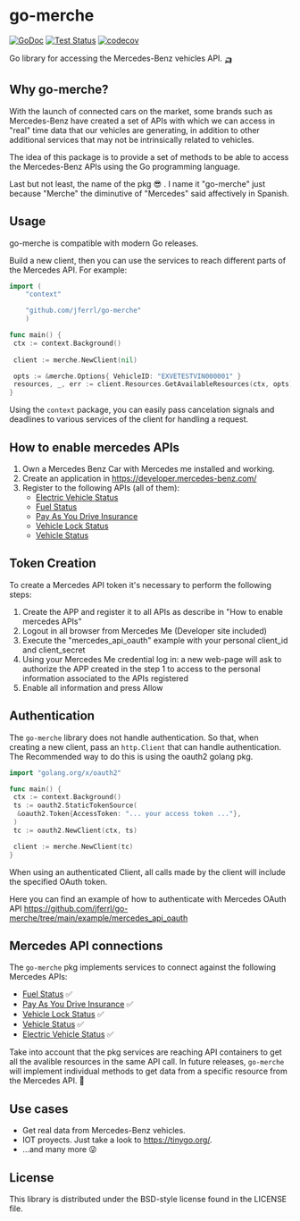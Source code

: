 # go-merche

[![GoDoc](https://img.shields.io/static/v1?label=godoc&message=reference&color=blue)](https://pkg.go.dev/github.com/jferrl/go-merche)
[![Test Status](https://github.com/jferrl/go-merche/workflows/tests/badge.svg)](https://github.com/jferrl/go-merche/actions?query=workflow%3Atests)
[![codecov](https://codecov.io/gh/jferrl/go-merche/branch/main/graph/badge.svg?token=68I4BZF235)](https://codecov.io/gh/jferrl/go-merche)

Go library for accessing the Mercedes-Benz vehicles API. :auto_rickshaw:

## Why go-merche?

With the launch of connected cars on the market, some brands such as Mercedes-Benz have created a set of APIs with which we can access in "real" time data that our vehicles are generating, in addition to other additional services that may not be intrinsically related to vehicles.

The idea of this package is to provide a set of methods to be able to access the Mercedes-Benz APIs using the Go programming language.

Last but not least, the name of the pkg :sunglasses: . I name it "go-merche" just because "Merche" the diminutive of "Mercedes" said affectively in Spanish.

## Usage

go-merche is compatible with modern Go releases.

Build a new client, then you can use the services to reach different parts of the Mercedes API. For example:

```go
import (
    "context"

    "github.com/jferrl/go-merche"
    )

func main() {
 ctx := context.Background()
 
 client := merche.NewClient(nil)

 opts := &merche.Options{ VehicleID: "EXVETESTVIN000001" }
 resources, _, err := client.Resources.GetAvailableResources(ctx, opts)
}
```

Using the `context` package, you can easily pass cancelation signals and
deadlines to various services of the client for handling a request.

## How to enable mercedes APIs

1) Own a Mercedes Benz Car with Mercedes me installed and working.
2) Create an application in <https://developer.mercedes-benz.com/>
3) Register to the following APIs (all of them):
   - [Electric Vehicle Status](https://developer.mercedes-benz.com/products/electric_vehicle_status)
   - [Fuel Status](https://developer.mercedes-benz.com/products/fuel_status)
   - [Pay As You Drive Insurance](https://developer.mercedes-benz.com/products/pay_as_you_drive_insurance)
   - [Vehicle Lock Status](https://developer.mercedes-benz.com/products/vehicle_lock_status)
   - [Vehicle Status](https://developer.mercedes-benz.com/products/vehicle_status)

## Token Creation

To create a Mercedes API token it's necessary to perform the following steps:

1) Create the APP and register it to all APIs as describe in "How to enable mercedes APIs"
2) Logout in all browser from Mercedes Me (Developer site included)
3) Execute the "mercedes_api_oauth" example with your personal client_id and client_secret
4) Using your Mercedes Me credential log in: a new web-page will ask to authorize the APP created in the step 1 to access to the personal information associated to the APIs registered
5) Enable all information and press Allow

## Authentication

The `go-merche` library does not handle authentication. So that, when
creating a new client, pass an `http.Client` that can handle authentication.
The Recommended way to do this is using the oauth2 golang pkg.

```go
import "golang.org/x/oauth2"

func main() {
 ctx := context.Background()
 ts := oauth2.StaticTokenSource(
  &oauth2.Token{AccessToken: "... your access token ..."},
 )
 tc := oauth2.NewClient(ctx, ts)

 client := merche.NewClient(tc)
}
```

When using an authenticated Client, all calls made by the client will
include the specified OAuth token.

Here you can find an example of how to authenticate with Mercedes
OAuth API <https://github.com/jferrl/go-merche/tree/main/example/mercedes_api_oauth>

## Mercedes API connections

The `go-merche` pkg implements services to connect against the following Mercedes APIs:

- [Fuel Status](https://developer.mercedes-benz.com/products/fuel_status) :white_check_mark:
- [Pay As You Drive Insurance](https://developer.mercedes-benz.com/products/pay_as_you_drive_insurance) :white_check_mark:
- [Vehicle Lock Status](https://developer.mercedes-benz.com/products/vehicle_lock_status) :white_check_mark:
- [Vehicle Status](https://developer.mercedes-benz.com/products/vehicle_status) :white_check_mark:
- [Electric Vehicle Status](https://developer.mercedes-benz.com/products/electric_vehicle_status) :white_check_mark:

Take into account that the pkg services are reaching API containers to get all the avalible resources
in the same API call. In future releases, `go-merche` will implement individual methods to get data from
a specific resource from the Mercedes API. :construction:

## Use cases

- Get real data from Mercedes-Benz vehicles.
- IOT proyects. Just take a look to <https://tinygo.org/>.
- ...and many more :stuck_out_tongue_winking_eye:

## License

This library is distributed under the BSD-style license found in the LICENSE file.
